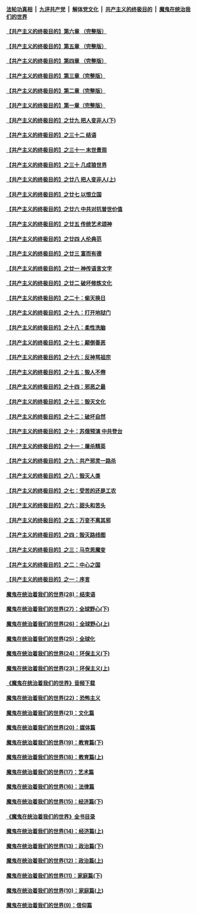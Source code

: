 

####  [法轮功真相](../../../../basic/blob/master/README.md?t=04012230) &nbsp;|&nbsp; [九评共产党](../../../../9ping.md/blob/master/README.md?t=04012230) &nbsp;|&nbsp; [解体党文化](../../../../jtdwh.md/blob/master/README.md?t=04012230)  &nbsp;|&nbsp; [共产主义的终极目的](../../../../gczydzjmd.md/blob/master/README.md?t=04012230) &nbsp;|&nbsp; [魔鬼在统治我们的世界](../../../../mgztzwmdsj.md/blob/master/README.md?t=04012230) 

#### [【共产主义的终极目的】第六章 （完整版）](../pages/nsc422/n11428913.md?t=04012230) 

#### [【共产主义的终极目的】第五章 （完整版）](../pages/nsc422/n11428912.md?t=04012230) 

#### [【共产主义的终极目的】第四章 （完整版）](../pages/nsc422/n11428907.md?t=04012230) 

#### [【共产主义的终极目的】第三章（完整版）](../pages/nsc422/n11428848.md?t=04012230) 

#### [【共产主义的终极目的】第二章（完整版）](../pages/nsc422/n11428831.md?t=04012230) 

#### [【共产主义的终极目的】第一章（完整版）](../pages/nsc422/n11417651.md?t=04012230) 

#### [【共产主义的终极目的】之廿九 把人变非人(下)](../pages/nsc422/n11344140.md?t=04012230) 

#### [【共产主义的终极目的】之三十二 结语](../pages/nsc422/n11360535.md?t=04012230) 

#### [【共产主义的终极目的】之三十一 末世景观](../pages/nsc422/n11351129.md?t=04012230) 

#### [【共产主义的终极目的】之三十 几成狼世界](../pages/nsc422/n11348280.md?t=04012230) 

#### [【共产主义的终极目的】之廿八 把人变非人(上)](../pages/nsc422/n11340492.md?t=04012230) 

#### [【共产主义的终极目的】之廿七 以恨立国](../pages/nsc422/n11336944.md?t=04012230) 

#### [【共产主义的终极目的】之廿六 中共对抗普世价值](../pages/nsc422/n11324785.md?t=04012230) 

#### [【共产主义的终极目的】之廿五 传统艺术颂神](../pages/nsc422/n11296396.md?t=04012230) 

#### [【共产主义的终极目的】之廿四 人伦典范](../pages/nsc422/n11296397.md?t=04012230) 

#### [【共产主义的终极目的】之廿三 富而有德](../pages/nsc422/n11283598.md?t=04012230) 

#### [【共产主义的终极目的】之廿一 神传语言文字](../pages/nsc422/n11263265.md?t=04012230) 

#### [【共产主义的终极目的】之廿二 破坏修炼文化](../pages/nsc422/n11245728.md?t=04012230) 

#### [【共产主义的终极目的】之二十：偷天换日](../pages/nsc422/n11238846.md?t=04012230) 

#### [【共产主义的终极目的】之十九：打开地狱门](../pages/nsc422/n11206376.md?t=04012230) 

#### [【共产主义的终极目的】之十八：柔性洗脑](../pages/nsc422/n11199994.md?t=04012230) 

#### [【共产主义的终极目的】之十七：颠倒善恶](../pages/nsc422/n11179782.md?t=04012230) 

#### [【共产主义的终极目的】之十六：反神骂祖宗](../pages/nsc422/n11166798.md?t=04012230) 

#### [【共产主义的终极目的】之十五：毁人不倦](../pages/nsc422/n11166792.md?t=04012230) 

#### [【共产主义的终极目的】之十四：邪恶之最](../pages/nsc422/n11150249.md?t=04012230) 

#### [【共产主义的终极目的】之十三：毁灭文化](../pages/nsc422/n11135227.md?t=04012230) 

#### [【共产主义的终极目的】之十二：破坏自然](../pages/nsc422/n11135214.md?t=04012230) 

#### [【共产主义的终极目的】之十：苏俄预演 中共登台](../pages/nsc422/n11118424.md?t=04012230) 

#### [【共产主义的终极目的】之十一：屠杀精英](../pages/nsc422/n11118442.md?t=04012230) 

#### [【共产主义的终极目的】之九：共产邪灵一路杀](../pages/nsc422/n11114139.md?t=04012230) 

#### [【共产主义的终极目的】之八：毁灭人类](../pages/nsc422/n11108503.md?t=04012230) 

#### [【共产主义的终极目的】之七：受苦的还是工农](../pages/nsc422/n11101809.md?t=04012230) 

#### [【共产主义的终极目的】之六：甜头和苦头](../pages/nsc422/n11096971.md?t=04012230) 

#### [【共产主义的终极目的】之五：万变不离其邪](../pages/nsc422/n11091285.md?t=04012230) 

#### [【共产主义的终极目的】之四：毁灭路线图](../pages/nsc422/n11086284.md?t=04012230) 

#### [【共产主义的终极目的】之三：马克思魔变](../pages/nsc422/n11061941.md?t=04012230) 

#### [【共产主义的终极目的】之二：中心之国](../pages/nsc422/n11047728.md?t=04012230) 

#### [【共产主义的终极目的】之一：序言](../pages/nsc422/n11086077.md?t=04012230) 

#### [魔鬼在统治着我们的世界(28)：结束语](../pages/nsc422/n10936246.md?t=04012230) 

#### [魔鬼在统治着我们的世界(27)：全球野心(下)](../pages/nsc422/n10928319.md?t=04012230) 

#### [魔鬼在统治着我们的世界(26)：全球野心(上)](../pages/nsc422/n10900318.md?t=04012230) 

#### [魔鬼在统治着我们的世界(25)：全球化](../pages/nsc422/n10788205.md?t=04012230) 

#### [魔鬼在统治着我们的世界(24)：环保主义(下)](../pages/nsc422/n10695307.md?t=04012230) 

#### [魔鬼在统治着我们的世界(23)：环保主义(上)](../pages/nsc422/n10688613.md?t=04012230) 

#### [《魔鬼在统治着我们的世界》音频下载](../pages/nsc422/n10635553.md?t=04012230) 

#### [魔鬼在统治着我们的世界(22)：恐怖主义](../pages/nsc422/n10614727.md?t=04012230) 

#### [魔鬼在统治着我们的世界(21)：文化篇](../pages/nsc422/n10597706.md?t=04012230) 

#### [魔鬼在统治着我们的世界(20)：媒体篇](../pages/nsc422/n10586579.md?t=04012230) 

#### [魔鬼在统治着我们的世界(19)：教育篇(下)](../pages/nsc422/n10564808.md?t=04012230) 

#### [魔鬼在统治着我们的世界(18)：教育篇(上)](../pages/nsc422/n10526970.md?t=04012230) 

#### [魔鬼在统治着我们的世界(17)：艺术篇](../pages/nsc422/n10499093.md?t=04012230) 

#### [魔鬼在统治着我们的世界(16)：法律篇](../pages/nsc422/n10485969.md?t=04012230) 

#### [魔鬼在统治着我们的世界(15)：经济篇(下)](../pages/nsc422/n10469975.md?t=04012230) 

#### [《魔鬼在统治着我们的世界》全书目录](../pages/nsc422/n10464261.md?t=04012230) 

#### [魔鬼在统治着我们的世界(14)：经济篇(上)](../pages/nsc422/n10457370.md?t=04012230) 

#### [魔鬼在统治着我们的世界(13)：政治篇(下)](../pages/nsc422/n10448270.md?t=04012230) 

#### [魔鬼在统治着我们的世界(12)：政治篇(上)](../pages/nsc422/n10444576.md?t=04012230) 

#### [魔鬼在统治着我们的世界(11)：家庭篇(下)](../pages/nsc422/n10440961.md?t=04012230) 

#### [魔鬼在统治着我们的世界(10)：家庭篇(上)](../pages/nsc422/n10435448.md?t=04012230) 

#### [魔鬼在统治着我们的世界(9)：信仰篇](../pages/nsc422/n10432159.md?t=04012230) 

